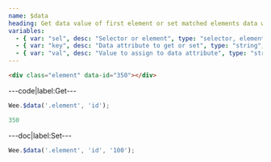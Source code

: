 ```yaml
---
name: $data
heading: Get data value of first element or set matched elements data with specified value
variables:
  - { var: "sel", desc: "Selector or element", type: "selector, element", req: true }
  - { var: "key", desc: "Data attribute to get or set", type: "string", req: true }
  - { var: "val", desc: "Value to assign to data attribute", type: "string" }
---
```


```html
<div class="element" data-id="350"></div>
```

---code|label:Get---

```javascript
Wee.$data('.element', 'id');
```

```javascript
350
```

---doc|label:Set---

```javascript
Wee.$data('.element', 'id', '100');
```